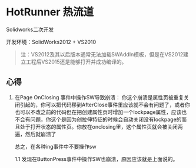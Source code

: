 # HotRunner 热流道

Solidworks二次开发

开发环境：SolidWorks2012 + VS2010

>注：VS2012及其以后版本通常无法加载SWAddIn模板，但是在VS2012建立工程后VS2015还是能够打开并成功编译的。

## 心得

1. 在Page OnClosing 事件中操作SW导致崩溃：
	你这个崩溃是属性页被重复关闭引起的，你可以把代码移到AfterClose事件里应该就不会有问题了，或者你也可以不改之前的代码但在把创建属性页时增加一个lockpage属性，应该也不会有问题，你这个是因为创拉伸特征的时候会自动关闭没有lockpage的而且处于打开状态的属性页。你放在onclosing里，这个属性页就会被关闭两遍，然后就崩溃了

	总之，在各种ing事件中不要操作sw

	1.1 发现在ButtonPress事件中操作SW也崩溃，原因应该就是上面说的。

